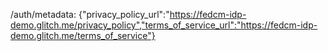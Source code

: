 /auth/metadata: {"privacy_policy_url":"https://fedcm-idp-demo.glitch.me/privacy_policy","terms_of_service_url":"https://fedcm-idp-demo.glitch.me/terms_of_service"}